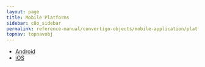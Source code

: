 ```yaml
---
layout: page
title: Mobile Platforms
sidebar: c8o_sidebar
permalink: reference-manual/convertigo-objects/mobile-application/platforms/mobile-platforms/
topnav: topnavobj
---
```

* [Android](android/)
* [iOS](ios/)
